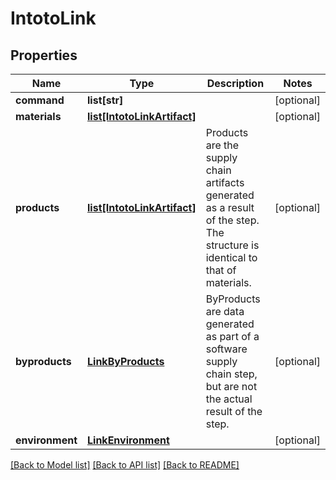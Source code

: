 # IntotoLink

## Properties
Name | Type | Description | Notes
------------ | ------------- | ------------- | -------------
**command** | **list[str]** |  | [optional] 
**materials** | [**list[IntotoLinkArtifact]**](IntotoLinkArtifact.md) |  | [optional] 
**products** | [**list[IntotoLinkArtifact]**](IntotoLinkArtifact.md) | Products are the supply chain artifacts generated as a result of the step. The structure is identical to that of materials. | [optional] 
**byproducts** | [**LinkByProducts**](LinkByProducts.md) | ByProducts are data generated as part of a software supply chain step, but are not the actual result of the step. | [optional] 
**environment** | [**LinkEnvironment**](LinkEnvironment.md) |  | [optional] 

[[Back to Model list]](../README.md#documentation-for-models) [[Back to API list]](../README.md#documentation-for-api-endpoints) [[Back to README]](../README.md)



